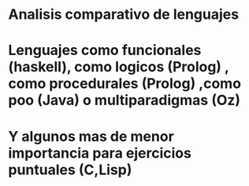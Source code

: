 # Analisis comparativo de lenguajes
# Lenguajes como funcionales (haskell), como logicos (Prolog) , como procedurales (Prolog) ,como poo (Java) o multiparadigmas (Oz)
# Y algunos mas de menor importancia para ejercicios puntuales (C,Lisp)
